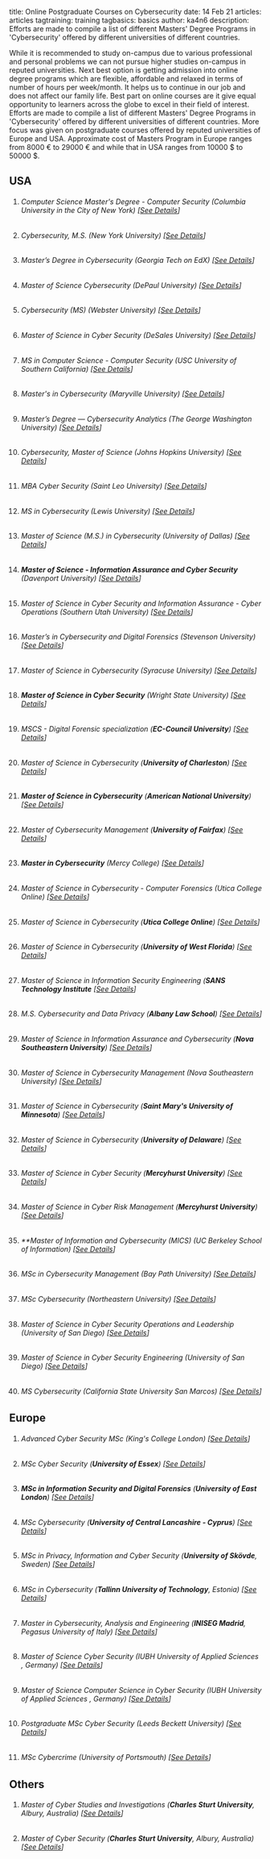title: Online Postgraduate Courses on Cybersecurity
date: 14 Feb 21
articles: articles
tagtraining: training
tagbasics: basics
author: ka4n6
description: Efforts are made to compile a list of different Masters' Degree Programs in 'Cybersecurity' offered by different universities of different countries.



While it is recommended to study on-campus due to various professional and personal problems we can not pursue higher studies on-campus in reputed universities. Next best option is getting admission into online degree programs which are flexible, affordable and relaxed in terms of number of hours per week/month. It helps us to continue in our job and does not affect our family life. Best part on online courses are it give equal opportunity to learners across the globe to excel in their field of interest. Efforts are made to compile a list of different Masters' Degree Programs in 'Cybersecurity' offered by different universities of different countries. More focus was given on postgraduate courses offered by reputed universities of  Europe and USA. Approximate cost of Masters Program in Europe ranges from 8000 € to 29000 € and while that in USA ranges from 10000 $ to 50000 $. 

## USA

1. ###### Computer Science Master's Degree - Computer Security (Columbia University in the City of New York) [[See Details](https://www.cvn.columbia.edu/program/columbia-university-computer-science-masters-degree-computer-security-masters-science)]

2. ###### Cybersecurity, M.S. (New York University) [[See Details](https://engineering.nyu.edu/academics/programs/cybersecurity-ms-online)] 

3. ###### Master’s Degree in Cybersecurity (Georgia Tech on EdX) [[See Details](https://www.edx.org/masters/online-master-science-cybersecurity-georgia-tech)]

5. ###### Master of Science Cybersecurity (DePaul University) [[See Details](https://www.cdm.depaul.edu/academics/Pages/MS-in-Cybersecurity.aspx#)]

6. ###### Cybersecurity (MS) (Webster University) [[See Details](https://webster.edu/catalog/current/graduate-catalog/degrees/cybersecurity.html#.YBGHV-gzZPZ)]

7. ###### Master of Science in Cyber Security (DeSales University) [[See Details](https://www.desales.edu/academics/academic-programs/detail/master-of-science-in-cyber-security)]

8. ###### MS in Computer Science - Computer Security (USC University of Southern California) [[See Details](https://viterbigradadmission.usc.edu/programs/masters/msprograms/computer-science/ms-cs-computer-security/)]

9. ###### Master's in Cybersecurity (Maryville University) [[See Details](https://online.maryville.edu/online-masters-degrees/cyber-security/)]

10. ###### Master’s Degree — Cybersecurity Analytics (The George Washington University) [[See Details](https://onlinecybersecurity.seas.gwu.edu/me-cybersecurity-analytics/)]

11. ###### Cybersecurity, Master of Science (Johns Hopkins University) [[See Details](https://e-catalogue.jhu.edu/engineering/engineering-professionals/cybersecurity/cybersecurity-master-science/)]

12. ###### MBA Cyber Security (Saint Leo University) [[See Details](https://www.saintleo.edu/mba-cyber-security)]

14. ###### MS in Cybersecurity  (Lewis University) [[See Details](https://online.lewisu.edu/graduate/cybersecurity?trackid=03EE5A21-D696-457E-99A7-B7D1AF37AACB)]

15. ###### Master of Science (M.S.) in Cybersecurity (University of Dallas) [[See Details](https://udallas.edu/cob/academics/ms/cybersecurity/index.php)]

16. ###### **Master of Science - Information Assurance and Cyber Security** (Davenport University) [[See Details](https://www.davenport.edu/academics/areas/technology/master-science-information-assurance-and-cyber-security)]

17. ###### Master of Science in Cyber Security and Information Assurance - Cyber Operations (Southern Utah University) [[See Details](https://catalog.suu.edu/preview_program.php?catoid=22&poid=8314&returnto=3772)]

18. ###### Master’s in Cybersecurity and Digital Forensics (Stevenson University) [[See Details](https://www.stevenson.edu/online/academics/online-graduate-programs/cybersecurity-digital-forensics/index.html)]

19. ###### Master of Science in Cybersecurity (Syracuse University) [[See Details](https://onlinegrad.syracuse.edu/engineering/cybersecurity/)]

20. ###### **Master of Science in Cyber Security** (Wright State University) [[See Details](https://engineering-computer-science.wright.edu/computer-science-and-engineering/master-of-science-in-cyber-security)]

21. ###### MSCS - Digital Forensic specialization (**EC-Council University**) [[See Details](https://www.eccu.edu/specialization-digital-forensics/)]

22. ###### Master of Science in Cybersecurity (**University of Charleston**) [[See Details](https://www.ucwv.edu/academics/majors-degrees/master-of-science-in-cybersecurity/)]

23. ###### **Master of Science in Cybersecurity** (**American National University**) [[See Details](https://an.edu/programs/masters/master-of-science-cybersecurity)]

24. ###### Master of Cybersecurity Management (**University of Fairfax**) [[See Details](https://ufairfax.edu/academic-programs/cyber-security/master-of-cybersecurity-management/)]

25. ###### **Master in Cybersecurity** (Mercy College) [[See Details](https://www.mercy.edu/academics/programs/cybersecurity-0)]

26. ###### Master of Science in Cybersecurity - Computer Forensics (Utica College Online) [[See Details](https://programs.online.utica.edu/programs/masters-cybersecurity/computer-forensics-specialization)]

27. ###### Master of Science in Cybersecurity  (**Utica College Online**) [[See Details](https://programs.online.utica.edu/programs/masters-cybersecurity)]

28. ###### Master of Science in Cybersecurity (**University of West Florida**) [[See Details](https://onlinedegrees.uwf.edu/online-degrees/ms-masters-cybersecurity/)]

29. ###### Master of Science in Information Security Engineering (**SANS Technology Institute** [[See Details](https://www.sans.edu/academics/masters-programs/msise)]

30. ###### M.S. Cybersecurity and Data Privacy (**Albany Law School**) [[See Details](https://graduate.albanylaw.edu/online-graduate-programs/cybersecurity-and-data-privacy)]

31. ###### Master of Science in Information Assurance and Cybersecurity (**Nova Southeastern University**) [[See Details](https://computing.nova.edu/masters/msis/admissions.html)]

32. ###### Master of Science in Cybersecurity Management  (Nova Southeastern University) [[See Details](https://computing.nova.edu/masters/mscm/outcomes.html)]

33. ###### Master of Science in Cybersecurity (**Saint Mary's University of Minnesota**) [[See Details](https://onlineprograms.smumn.edu/mscs/masters-cybersecurity)]

34. ###### Master of Science in Cybersecurity (**University of Delaware**) [[See Details](https://online.ece.udel.edu/masters-in-cybersecurity-online/)]

35. ###### Master of Science in Cyber Security (**Mercyhurst University**) [[See Details](https://mercyhurst.edu/academics/grad/cyber-security)]

36. ###### Master of Science in Cyber Risk Management (**Mercyhurst University**) [[See Details](https://mercyhurst.edu/academics/grad/cyber-risk-management)]

37. ###### **Master of Information and Cybersecurity (MICS) (UC Berkeley School of Information) [[See Details](https://requestinfo.cybersecurity.berkeley.edu/index4-d.html?experimentid=18572691106&s=keystoneucbmics&utm_source=keystoneucbmics&utm_medium=portal)]

37. ###### MSc in Cybersecurity Management (Bay Path University) [[See Details](https://www.baypathuniversity.net/programs/graduate-college/msc-in-cybersecurity-management/#form_fraxv)]

38. ###### MSc Cybersecurity (Northeastern University) [[See Details](https://www.northeastern.edu/graduate/program/master-of-science-cybersecurity-online-5252/)]

39. ###### Master of Science in Cyber Security Operations and Leadership (University of San Diego) [[See Details](https://onlinedegrees.sandiego.edu/masters-cyber-security-operations/)]

40. ###### Master of Science in Cyber Security Engineering (University of San Diego) [[See Details](https://onlinedegrees.sandiego.edu/masters-cyber-security-engineering/)]

41. ###### MS Cybersecurity (California State University San Marcos) [[See Details](https://www.csusm.edu/el/programs/science-technology/mscybersecurity/index.html)]

## Europe

1. ###### Advanced Cyber Security MSc (King's College London) [[See Details](https://www.kcl.ac.uk/study/postgraduate/taught-courses/advanced-cyber-security-msc)]

2. ######  MSc Cyber Security  (**University of Essex**) [[See Details](https://online.essex.ac.uk/courses/msc-cyber-security/#coursestructure)]

3. ###### **MSc in Information Security and Digital Forensics** (**University of East London**) [[See Details](https://www.onlinestudies.com/MSc-in-Information-Security-and-Digital-Forensics/United-Kingdom/University-of-East-London-Online/#requestinfo)]

4. ###### MSc Cybersecurity (**University of Central Lancashire - Cyprus**) [[See Details](https://www.uclancyprus.ac.cy/postgraduate-course/msc-cybersecurity#tab_a/)]

5. ###### MSc in Privacy, Information and Cyber Security (**University of Skövde**, Sweden) [[See Details](https://www.his.se/en/education/informatics/privacy-information-and-cyber-security-masters-programme-iicma/)]

6. ###### MSc in Cybersecurity (**Tallinn University of Technology**, Estonia) [[See Details](https://www.taltech.ee/en/cyber-security)]

7. ###### Master in Cybersecurity, Analysis and Engineering (**INISEG Madrid**, Pegasus University of Italy) [[See Details](https://www.iniseg.es/ciberseguridad/masteres-oficiales/master-ingenieria-ciberseguridad.html#becas)]

8. ###### Master of Science Cyber Security (IUBH University of Applied Sciences , Germany) [[See Details](https://www.iubh-online.org/master-degree-programmes/master-cyber-security/)]

9. ###### Master of Science Computer Science in Cyber Security (IUBH University of Applied Sciences , Germany) [[See Details](https://www.iubh-online.org/master-degree-programmes/computer-science-in-cyber-security/fee-structure/)]

10. ###### Postgraduate MSc Cyber Security (Leeds Beckett University) [[See Details](https://www.leedsbeckett.ac.uk/courses/computer-security-msc/)]

11. ###### MSc Cybercrime (University of Portsmouth) [[See Details](https://studyonline.port.ac.uk/online-msc-cybercrime?utm_campaign=Eduportals&utm_source=StudyPortals&utm_medium=listing&utm_term=CC)]

 

## Others

1. ###### Master of Cyber Studies and Investigations (**Charles Sturt University**, Albury, Australia) [[See Details](https://study.csu.edu.au/courses/police-security-emergency/master-cyber-security)]

2. ###### Master of Cyber Security (**Charles Sturt University**, Albury, Australia) [[See Details](https://study.csu.edu.au/courses/police-security-emergency/master-cyber-security)]

